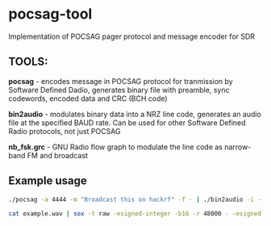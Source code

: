 # pocsag-tool
Implementation of POCSAG pager protocol and message encoder for SDR

## TOOLS:

**pocsag** - encodes message in POCSAG protocol for tranmission by Software Defined Dadio,
      generates binary file with preamble, sync codewords, encoded data and CRC (BCH code)

**bin2audio** - modulates binary data into a NRZ line code, generates an audio file at the specified BAUD rate.
Can be used for other Software Defined Radio protocols, not just POCSAG

**nb_fsk.grc** - GNU Radio flow graph to modulate the line code as narrow-band FM and broadcast


## Example usage
```sh
./pocsag -a 4444 -m "Broadcast this on hackrf" -f - | ./bin2audio -i - -o example.wav

cat example.wav | sox -t raw -esigned-integer -b16 -r 48000 - -esigned-integer -b16 -r 22050 -t raw - | multimon-ng -t raw  -a POCSAG1200 -
```
